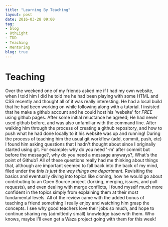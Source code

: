 ```yaml
---
title: "Learning By Teaching"
layout: post
date: 2016-03-28 09:00
tag:
- blog
- 8thLight
- TDD
- Teaching 
- Mentoring 
blog: true
---
```

# Teaching 

Over the weekend one of my friends asked me if I had my own website, when I told him I did he told me he had been playing with
some HTML and CSS recently and thought all of it was really interesting. He had a local build that he had been working on while
following along with a tutorial. I insisted that he make a github account and he could host his 'website' for *FREE* using github pages.
After some initial reluctance he agreed; He had never used github before, and was also unfamiliar with the command line. After walking him
through the process of creating a github repository, and how to push what he had done locally to it his website was up and running!
During the process of teaching him the usual git workflow (add, commit, push, etc) I found him asking questions that I hadn't 
thought about since I originally started using git. For example: why do you need '-m' after commit but before the message?,
why do you need a message anyways?, What's the point of Github? All of these questions really had me thinking about things that,
although are important seemed to fall back into the back of my mind, filed under the *this is just the way things are department.*
Revisiting the basics and eventually diving into topics like cloning, how he would go about contributing to an Open Source project 
(forking, merging, issues, and pull requests), and even dealing with merge conflicts, I found myself much more confident in the topics
simply from explaining them at their most fundamental levels. All of the review came with the added bonus of teaching a friend something
I really enjoy and watching him grasp the concepts. I see why good teachers love their jobs so much, and hope to continue sharing my (admittedly small) 
knowledge base with them. Who knows, maybe I'll even get a Waza project going with them for this week! 
